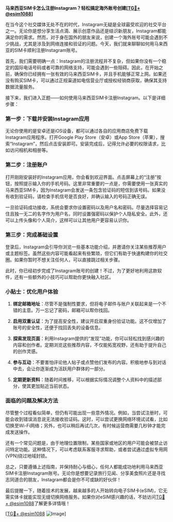 **马来西亚SIM卡怎么注册Instagram？轻松搞定海外账号创建[[TG💪+ @esim1088](https://t.me/s/esim1088)]**

在当今这个社交媒体无处不在的时代，Instagram无疑是全球最受欢迎的社交平台之一。无论你是想分享生活点滴、展示创意作品还是结识新朋友，Instagram都能满足你的需求。然而，对于身在国外的朋友来说，创建一个海外账号可能会遇到不少挑战，尤其是涉及到网络连接和验证的问题。今天，我们就来聊聊如何用马来西亚的SIM卡顺利注册Instagram账号。

首先，我们需要明确一点：Instagram的注册流程并不复杂，但如果你没有一个稳定的国际电话号码或者可靠的网络支持，可能会遇到一些阻碍。因此，在开始之前，确保你已经拥有一张有效的马来西亚SIM卡，并且手机能够正常上网。如果还没有购买SIM卡，可以通过正规渠道如电信营业厅或授权经销商获取，确保其支持数据流量服务。

接下来，我们进入正题——如何使用马来西亚SIM卡注册Instagram。以下是详细步骤：

### 第一步：下载并安装Instagram应用

无论你使用的是安卓还是iOS设备，都可以通过各自的应用商店免费下载Instagram应用程序。打开Google Play Store（安卓）或App Store（苹果），搜索“Instagram”，然后点击安装即可。安装完成后，记得允许必要的权限请求，比如访问相机和相册等。

### 第二步：注册账户

打开刚刚安装好的Instagram应用，你会看到欢迎界面。点击屏幕上的“注册”按钮，按照提示输入你的手机号码。这里非常重要的一点是，你需要使用一张真实的马来西亚SIM卡，因为Instagram会发送一条包含验证码的短信到该号码。如果没有收到验证码，请检查手机信号是否良好，并确认输入的号码正确无误。

一旦验证码成功接收，系统会要求你设置密码以及用户名和密码。尽量选择容易记住且独一无二的名字作为用户名，同时设置强密码以保护个人隐私安全。此外，还可以上传头像和个人简介，这样可以让其他用户更容易认识你。

### 第三步：完成基础设置

登录后，Instagram会引导你浏览一些基本功能介绍，并邀请你关注某些推荐用户或主题标签。虽然这些内容可能看起来有些繁琐，但它们有助于快速构建你的社交圈。如果你暂时不想关注任何人，可以直接跳过相关步骤。

此时，你已经初步完成了Instagram账号的创建！不过，为了更好地利用这款软件，还有一些额外的小技巧可以帮助你更快融入社区。

### 小贴士：优化用户体验

1. **绑定邮箱地址**：尽管不是强制性要求，但将电子邮件与账户关联起来是一个不错的主意。万一忘记了密码，邮箱可以帮你找回。
   
2. **启用双重认证**：为了提高安全性，建议开启双重身份验证功能。这不仅增加了账号的安全性，还便于找回丢失的设备信息。

3. **探索发现页面**：利用Instagram提供的“发现”功能，你可以轻松找到感兴趣的内容和创作者。定期浏览这些推荐内容，不仅能拓宽视野，还有助于提升自己的创作灵感。

4. **参与互动**：不要害怕评论他人帖子或点赞他们发布的内容。积极地参与到对话中去，会让你逐渐成为活跃用户群体的一部分。

5. **定期更新资料**：随着时间推移，可以根据实际情况调整个人资料中的描述部分，使其更加贴近当前状态。

### 面临的问题及解决方法

尽管整个过程看似简单，但仍有可能出现一些意外情况。例如，当尝试注册时，可能会收到错误消息说无法接收验证码。这时，可以尝试更换网络环境试试看，比如切换至Wi-Fi网络；另外，也可以稍后再试几次，有时候运营商需要几秒钟才能完成发送操作。

还有一个常见问题是，由于地理位置限制，某些国家或地区的用户可能会被禁止访问特定功能。这种情况下，可以考虑联系客服寻求帮助，或者尝试通过虚拟专用网(VPN)绕过地域封锁。

总之，只要遵循上述指南，并保持耐心与细心，任何人都能成功地利用马来西亚SIM卡注册Instagram账号。无论你是想要记录旅行见闻、分享美食照片还是寻找志同道合的朋友，Instagram都会是你不可或缺的好伙伴！

最后提醒一下，随着技术的发展，越来越多的人开始转向电子SIM卡(eSIM)，它无需实体卡就能实现无缝切换网络服务。如果你对eSIM感兴趣的话，不妨访问[TG💪+ @esim1088](https://t.me/s/esim1088)了解更多详情哦！

[[TG💪+ @esim1088](https://t.me/s/esim1088) ![Image](https://i.postimg.cc/4NQfJmqS/Snipaste-2025-05-13-00-14-12.png)]